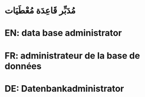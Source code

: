 # مُدَبِّر قَاعِدَة مُعْطَيَات

# EN: data base administrator

# FR: administrateur de la base de données

# DE: Datenbankadministrator
